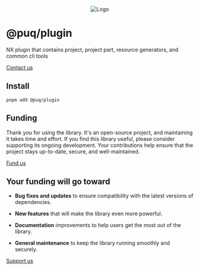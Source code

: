 <p align="center"> 
    <img src="https://beemood.github.io/plugins/plugin/assets/favicon.png" alt="Logo" /> 
</p>

# @puq/plugin

NX plugin that contains project, project part, resource generators, and common cli tools

[Contact us](mailto:robert.brightline+plugin@gmail.com?subject=@puq/plugin)

## Install

`pnpm add @puq/plugin`

## Funding

Thank you for using the library. It's an open-source project, and maintaining it takes time and effort. If you find this library useful, please consider supporting its ongoing development. Your contributions help ensure that the project stays up-to-date, secure, and well-maintained.

[Fund us](https://cash.app/$puqlib)

## Your funding will go toward

- **Bug fixes and updates** to ensure compatibility with the latest versions of dependencies.

- **New features** that will make the library even more powerful.

- **Documentation** improvements to help users get the most out of the library.

- **General maintenance** to keep the library running smoothly and securely.

[Support us](https://cash.app/$puqlib)
